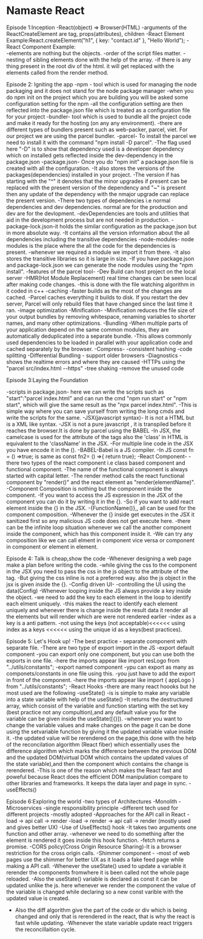 # Namaste React 

Episode 1:Inception
-React(object) => Browser(HTML)
-arguments of the ReactCreateElement are tag, props(attributes), children
-React Element Example:React.createElement("h1", { key: "contact.id" }, "Hello World");
-React Component Example:  
-elements are nothing but the objects.
-order of the script files matter.
-nesting of sibling elements done with the help of the array.
-if there is any thing present in the root div of the html. 
 it will get replaced with the elements called from the render method.

Episode 2: Igniting the app
-npm - tool which is used for managing the node packaging and it does not stand for the node package manager
    -when you do npm init on the project which you are building you will be asked some configuration setting for the npm 
    -all the configuration setting are then reflected into the package.json file which is treated as a configuration file for your project
-bundler- tool which is used to bundle all the project code and make it ready for the hosting (on any any environment).
    -there are different types of bundlers present such as web-packer, parcel, viet. For our project we are using the parcel bundler.
-parcel- To install the parcel we need to install it with the command "npm install -D parcel".
    -The flag used here "-D" is to show that dependency used is a developer dependency which on installed gets reflected inside the dev-dependency in the package.json 
-package.json- Once you do "npm init" a package.json file is created with all the configuration. 
    -It also stores the versions of the packages(dependencies) installed in your project. 
    -The version if has starting with the "^" it denotes that the minor upgrades if present can be replaced with the present version of the dependency and "~" is present then any update of the dependency with the nmajor upgrade can replace the present version.
    -There two types of dependencies i.e normal dependencies and dev dependencies. normal are for the production and dev are for the devlopment.
    -devDependencies are tools and utilities that aid in the development process but are not needed in production. 
-package-lock.json-it holds the similar configuration as the package.json but in more absolute way.
    -It contains all the version information about the all dependencies including the transitive dependencies
-node-modules- node modules is the place where the all the code for the dependencies is present.
    -whenever we required a module we import it from there. 
    -It also stores the transitive libraries so it is large in size.
    -If you have package.json and package-lock.json we can generate the node modules using the "npm install".
-features of the parcel tool-
    -Dev Build can host project on the local server
    -HMR(Hot Module Replacement) real time changes can be seen local after making code changes.
    -this is done with the file watching algorithm in it coded in c++
    -caching 
        -faster builds as the most of the changes are cached.
        -Parcel caches everything it builds to disk. If you restart the dev server, Parcel will only rebuild files that have changed since the last time it ran.
    -image optimization
    -Minification-
        -Minification reduces the file size of your output bundles by removing whitespace, renaming variables to shorter names, and many other optimizations.
    -Bundling
        -When multiple parts of your application depend on the same common modules, they are automatically deduplicated into a separate bundle. 
        -This allows commonly used dependencies to be loaded in parallel with your application code and cached separately by the browser.
    -Compress-
    -consistent hashing
    -code splitting
    -Differential Bundling - support older browsers
    -Diagnostics -shows the realtime errors and where they are caused
    -HTTPs using the "parcel src/index.html --https"
    -tree shaking -remove the unused code


Episode 3:Laying the Foundation

-scripts in package.json- here we can write the scripts such as "start":"parcel index.html" and can run the cmd "npm run start" or "npm start", which will 
     give the same result as the "npx parcel index.html". 
    -This is simple way where you can save yurself from writing the long cmds and write the scripts for the same.
-JSX(javascript syntax)- It is not a HTML but is a XML like syntax.
    -JSX is not a pure javascript , it is transpiled before it reaches the browser.It is done by parcel using the BABEL
    -In JSX, the camelcase is used for the attribute of the tags also the 'class' in HTML is equivalent to the 'className' in the JSX.
    -For multiple line code in the JSX you have encode it in the ().
-BABEL-Babel is  a JS compiler.
-In JS const fn = () =>true; is same as const fn2= () =>{ return true};
-React Component-
    -there two types of the react component i.e class based component and functional component.
    -The name of the functional component is always started with capital letter.
    -The render method calls the react functional component by "render(<ComponentName/>)" and the react element as "render(elementName)".
    -Component Composition is nothing but the component inside the component.
    -If you want to access the JS expression in the JSX of the component you can do it by writing it in the {}.
    -So if you want to add react element inside the {} in the JSX.
    -{FunctionName()},<FunctionName/>,<FuntionName></FunctionName> all can be used for the component composition.
    -Whenever the {} inside get executes in the JSX it sanitized first so any malicious JS code does not get execute here.
    -there can be the infinite loop situation whenever we call the another component inside the component, which has this component inside it.
    -We can try any composition like we can call elment in component vice versa or component in component or element in element.


Episode 4: Talk is cheap,show the code
-Whenever designing a web page make a plan before writing the code.
-while giving the css to the component in the JSX you need to pass the css in the js object to the attribute of the tag.
-But giving the css inline is not a preferred way. also the js object in the jsx is given inside the {}.
-Config driven UI-
    -controlling the UI using the data(Config)
-Whenever looping inside the JS always provide a key inside the object.
-we need to add the key to each element in the loop to identify each elment uniquely.
-this makes the react to identify each element uniquely and whenever there is change inside the result data it render all the elements but will render which are were not rendered earlier
-index as a key is a anti pattern.
-not using the keys (not acceptable)<<<<<< using index as a keys <<<<<< using the unique id as a keys(best practices).


Episode 5: Let's Hook up!
-The best practice - separate component with separate file.
-There are two type of export import in the JS
    -export default component
        -you can export only one component, but you can use both the exports in one file.
        -here the imports appear like import resLogo from "../utils/constants";
    -export named component
        -ypu can export as many as componets/constants in one file using this.
        -you just have to add the export in front of the component.
        -here the imports appear like import { appLogo } from "../utils/constants";
-React Hooks 
-there are many react hoooks but he most used are the following
    -useState()
    -is is simple to make any variable into a state variable with help of the useState()
    -It returns the destructured array, which consist of the variable and function starting with the set key (best practice not any compultion),and any default value you for the variable can be given inside the useState([{}]).
    -whenever you want to change the variable values and make changes on the page it can be done using the setvariable function by giving it the updated variable value inside it.
    -the updated value will be rerendered on the page,this done with the help of the reconcilation algorithm (React fiber) which essentially uses the difference algorithm which marks the difference between the previous DOM and the updated DOM(virtual DOM which contains the updated values of the state variable),and then the component which contains the change is rerendered.
    -This is one of the reason which makes the React fast and poweful because React does the efficient DOM manipulation compare to other libraries and frameworks. It keeps the data layer and page in sync.
    -useEffects()

Episode 6:Exploring the world
-two types of Architectures
    -Monolith
    -Microservices
        -single responsibility principle
        -different tech used for different projects 
        -mostly adopted
-Approaches for the API call in React
    -load -> api call -> render
    -load -> render -> api call -> render (mostly used and gives better UX)
-Use of UseEffects() hook
    -It takes two arguments one function and other array.
    -whenever we need to do something after the element is rendered it goes inside this hook function.
-fetch returns a promise.
-CORS policy(Cross Origin Resource Sharing)-It is a browser restriction for the cross origin calls.
-Shimmer component -
    -most of web pages use the shimmer for better UX as it loads a fake feed page while making a API call.
-Whenever the useState() used to update a variable it rerender the components fromwhere it is been called not the whole page reloaded.
-Also the useState() variable is declared as const it can be updated unlike the js. here whenever we render the component the value of the variable is changed while declaring so a new const varible with the updated value is created.
- Also the diff algorithm give the part of the code or div which is being changed and only that is rerendered in the react, that is why the react is fast while updating.
-Whenever the state variable update react triggers the reconcillaition cycle.